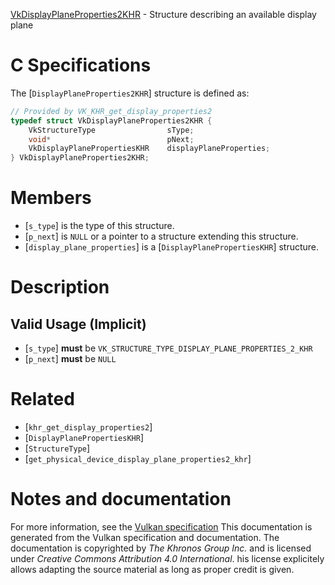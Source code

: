 [VkDisplayPlaneProperties2KHR](https://www.khronos.org/registry/vulkan/specs/1.3-extensions/man/html/VkDisplayPlaneProperties2KHR.html) - Structure describing an available display plane

# C Specifications
The [`DisplayPlaneProperties2KHR`] structure is defined as:
```c
// Provided by VK_KHR_get_display_properties2
typedef struct VkDisplayPlaneProperties2KHR {
    VkStructureType                sType;
    void*                          pNext;
    VkDisplayPlanePropertiesKHR    displayPlaneProperties;
} VkDisplayPlaneProperties2KHR;
```

# Members
- [`s_type`] is the type of this structure.
- [`p_next`] is `NULL` or a pointer to a structure extending this structure.
- [`display_plane_properties`] is a [`DisplayPlanePropertiesKHR`] structure.

# Description
## Valid Usage (Implicit)
-  [`s_type`] **must**  be `VK_STRUCTURE_TYPE_DISPLAY_PLANE_PROPERTIES_2_KHR`
-  [`p_next`] **must**  be `NULL`

# Related
- [`khr_get_display_properties2`]
- [`DisplayPlanePropertiesKHR`]
- [`StructureType`]
- [`get_physical_device_display_plane_properties2_khr`]

# Notes and documentation
For more information, see the [Vulkan specification](https://www.khronos.org/registry/vulkan/specs/1.3-extensions/html/vkspec.html)
This documentation is generated from the Vulkan specification and documentation.
The documentation is copyrighted by *The Khronos Group Inc.* and is licensed under *Creative Commons Attribution 4.0 International*.
his license explicitely allows adapting the source material as long as proper credit is given.
        